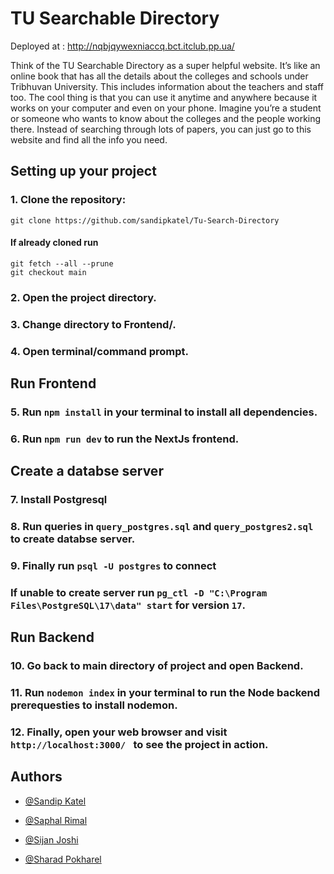 # TU Searchable Directory

Deployed at : http://nqbjqywexniaccq.bct.itclub.pp.ua/

Think of the TU Searchable Directory as a super helpful website. It’s like
an online book that has all the details about the colleges and schools under Tribhuvan
University. This includes information about the teachers and staff too. The cool thing is
that you can use it anytime and anywhere because it works on your computer and even
on your phone.
Imagine you’re a student or someone who wants to know about the colleges and the
people working there. Instead of searching through lots of papers, you can just go to
this website and find all the info you need.
## Setting up your project
### 1. Clone the repository:
```
git clone https://github.com/sandipkatel/Tu-Search-Directory

```
#### If already cloned run
```
git fetch --all --prune
git checkout main
```

### 2. Open the project directory.
### 3. Change directory to Frontend/.
### 4. Open terminal/command prompt.

## Run Frontend
### 5. Run ```npm install``` in your terminal to install all dependencies.
### 6. Run ```npm run dev``` to run the NextJs frontend.

## Create a databse server
### 7. Install Postgresql
### 8. Run queries in ```query_postgres.sql``` and ```query_postgres2.sql``` to create databse server.
### 9. Finally run ```psql -U postgres``` to connect
### If unable to create server run ```pg_ctl -D "C:\Program Files\PostgreSQL\17\data" start``` for version `17`.

## Run Backend
### 10. Go back to main directory of project and open Backend.
### 11. Run ```nodemon index``` in your terminal to run the Node backend prerequesties to install nodemon.
### 12. Finally, open your web browser and visit ```http://localhost:3000/ ``` to see the project in action.




## Authors

 - [@Sandip Katel](https://github.com/sandipkatel)

 - [@Saphal Rimal](https://github.com/saphalr)
 - [@Sijan Joshi](https://github.com/sijanj)

 - [@Sharad Pokharel](https://github.com/sharadpokharel108)
